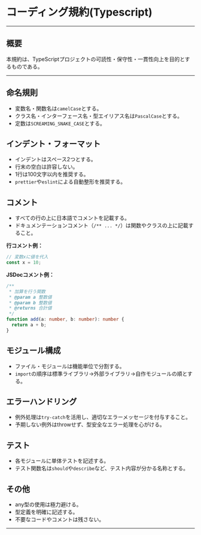 # コーディング規約(Typescript)

---

## 概要

本規約は、TypeScriptプロジェクトの可読性・保守性・一貫性向上を目的とするものである。

---

## 命名規則

- 変数名・関数名は`camelCase`とする。
- クラス名・インターフェース名・型エイリアス名は`PascalCase`とする。
- 定数は`SCREAMING_SNAKE_CASE`とする。

## インデント・フォーマット

- インデントはスペース2つとする。
- 行末の空白は許容しない。
- 1行は100文字以内を推奨する。
- `prettier`や`eslint`による自動整形を推奨する。

## コメント

- すべての行の上に日本語でコメントを記載する。
- ドキュメンテーションコメント（`/** ... */`）は関数やクラスの上に記載すること。

**行コメント例：**
```typescript
// 変数xに値を代入
const x = 10;
```

**JSDocコメント例：**
```typescript
/**
 * 加算を行う関数
 * @param a 整数値
 * @param b 整数値
 * @returns 合計値
 */
function add(a: number, b: number): number {
  return a + b;
}
```

## モジュール構成

- ファイル・モジュールは機能単位で分割する。
- `import`の順序は標準ライブラリ→外部ライブラリ→自作モジュールの順とする。

## エラーハンドリング

- 例外処理は`try-catch`を活用し、適切なエラーメッセージを付与すること。
- 予期しない例外はthrowせず、型安全なエラー処理を心がける。

## テスト

- 各モジュールに単体テストを記述する。
- テスト関数名は`should`や`describe`など、テスト内容が分かる名称とする。

## その他

- any型の使用は極力避ける。
- 型定義を明確に記述する。
- 不要なコードやコメントは残さない。

---